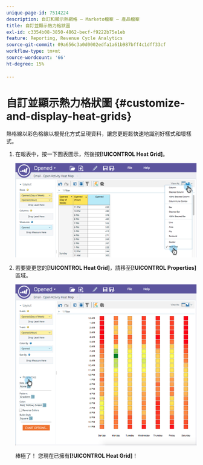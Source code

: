```yaml
---
unique-page-id: 7514224
description: 自訂和顯示熱網格 — Marketo檔案 — 產品檔案
title: 自訂並顯示熱力格狀圖
exl-id: c3354b08-3850-4862-becf-f9222b75e1eb
feature: Reporting, Revenue Cycle Analytics
source-git-commit: 09a656c3a0d0002edfa1a61b987bff4c1dff33cf
workflow-type: tm+mt
source-wordcount: '66'
ht-degree: 15%

---
```


# 自訂並顯示熱力格狀圖 {#customize-and-display-heat-grids}

熱格線以彩色格線以視覺化方式呈現資料，讓您更輕鬆快速地識別好樣式和壞樣式。

1. 在報表中，按一下圖表圖示，然後按&#x200B;**[!UICONTROL Heat Grid]**。

   ![](assets/image2015-5-4-15-3a2-3a17.png)

1. 若要變更您的&#x200B;**[!UICONTROL Heat Grid]**，請移至&#x200B;**[!UICONTROL Properties]**&#x200B;區域。

   ![](assets/image2015-5-4-16-3a7-3a9.png)

   棒極了！ 您現在已擁有&#x200B;**[!UICONTROL Heat Grid]**！
